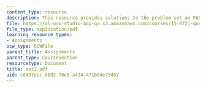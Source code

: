 ```yaml
---
content_type: resource
description: This resource provides solutions to the problem set on PASTA, and FIFO.
file: https://ol-ocw-studio-app-qa.s3.amazonaws.com/courses/15-072j-queues-theory-and-applications-spring-2006/cd497eec88d270e5a434471b04e75d57_sol2.pdf
file_type: application/pdf
learning_resource_types:
- Assignments
ocw_type: OCWFile
parent_title: Assignments
parent_type: CourseSection
resourcetype: Document
title: sol2.pdf
uid: cd497eec-88d2-70e5-a434-471b04e75d57
---
```

